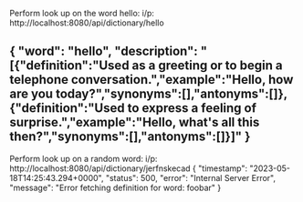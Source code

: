 
Perform look up on the word hello:
i/p: http://localhost:8080/api/dictionary/hello

{
  "word": "hello",
  "description": "[{\"definition\":\"Used as a greeting or to begin a telephone conversation.\",\"example\":\"Hello, how are you today?\",\"synonyms\":[],\"antonyms\":[]},{\"definition\":\"Used to express a feeling of surprise.\",\"example\":\"Hello, what's all this then?\",\"synonyms\":[],\"antonyms\":[]}]"
}
------------------------------------------------------
Perform look up on a random word:
i/p: http://localhost:8080/api/dictionary/jerfnskecad
{
  "timestamp": "2023-05-18T14:25:43.294+0000",
  "status": 500,
  "error": "Internal Server Error",
  "message": "Error fetching definition for word: foobar"
}
